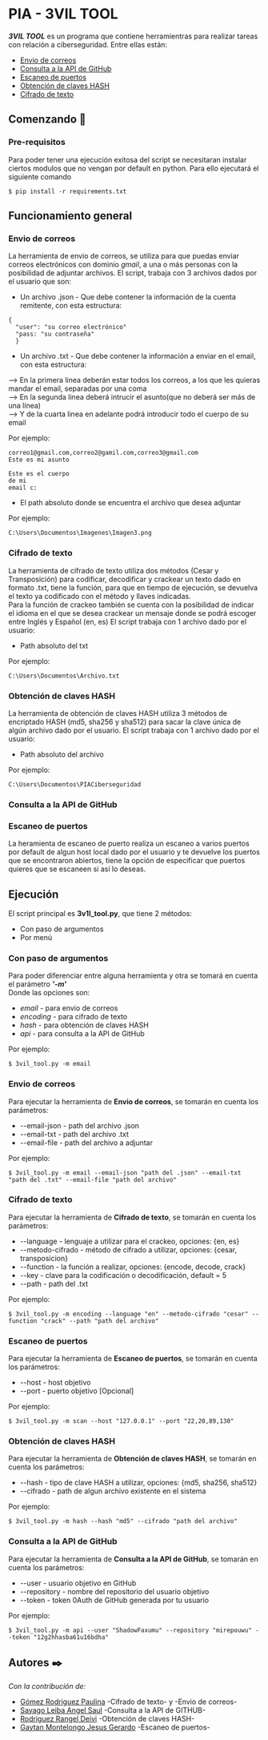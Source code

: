 # PIA - 3VIL TOOL

**_3VIL TOOL_** es un programa que contiene herramientras para realizar tareas con relación a ciberseguridad.
Entre ellas están:
* [Envio de correos](https://github.com/S4yago/pia-pc/blob/main/envio_de_correos.py)
* [Consulta a la API de GitHub](https://github.com/S4yago/pia-pc/blob/main/api_github.py)
* [Escaneo de puertos](https://github.com/S4yago/pia-pc/blob/main/port_scanning.py)
* [Obtención de claves HASH](https://github.com/S4yago/pia-pc/blob/main/claves_hash.py)
* [Cifrado de texto](https://github.com/S4yago/pia-pc/blob/main/cifrado_de_texto.py)

## Comenzando 🚀

### Pre-requisitos

Para poder tener una ejecución exitosa del script se necesitaran instalar ciertos modulos 
que no vengan por default en python. Para ello ejecutará el siguiente comando

```
$ pip install -r requirements.txt
```
## Funcionamiento general

### Envio de correos

La herramienta de envio de correos, se utiliza para que puedas enviar correos electrónicos con dominio _gmail_, 
a una o más personas con la posibilidad de adjuntar archivos. El script, trabaja con 3 archivos dados por el usuario  que son:

* Un archivo .json - Que debe contener la información de la cuenta remitente, con esta estructura:

```
{
  "user": "su correo electrónico"
  "pass: "su contraseña"
  }
```

* Un archivo .txt - Que debe contener la información a enviar en el email, con esta estructura:

--> En la primera linea deberán estar todos los correos, a los que les quieras mandar el email, separadas por una coma  
--> En la segunda linea deberá intrucir el asunto(que no deberá ser más de una línea)  
--> Y de la cuarta linea en adelante podrá introducir todo el cuerpo de su email  

Por ejemplo:
```
correo1@gmail.com,correo2@gamil.com,correo3@gmail.com
Este es mi asunto

Este es el cuerpo
de mi 
email c:
```

* El path absoluto donde se encuentra el archivo que desea adjuntar

Por ejemplo:

```
C:\Users\Documentos\Imagenes\Imagen3.png
```

### Cifrado de texto

La herramienta de cifrado de texto utiliza dos métodos (Cesar y Transposición) para codificar, decodificar y crackear un texto dado en formato .txt, tiene
la función, para que en tiempo de ejecución, se devuelva el texto ya codificado con el método y llaves indicadas.  
Para la función de crackeo también se cuenta con la posibilidad de indicar el idioma en el que se desea crackear un mensaje donde se podrá escoger entre
Inglés y Español (en, es)
El script trabaja con 1 archivo dado por el usuario:

* Path absoluto del txt

Por ejemplo:
```
C:\Users\Documentos\Archivo.txt
```

### Obtención de claves HASH

La herramienta de obtención de claves HASH utiliza 3 métodos de encriptado HASH (md5, sha256 y sha512) para sacar la clave única de algún archivo dado
por el usuario.
El script trabaja con 1 archivo dado por el usuario:

* Path absoluto del archivo

Por ejemplo:

```
C:\Users\Documentos\PIACiberseguridad
```

### Consulta a la API de GitHub

### Escaneo de puertos

La heramienta de escaneo de puerto realiza un escaneo a varios puertos por default de algun host local dado por el usuario y te devuelve los puertos que
se encontraron abiertos, tiene la opción de especificar que puertos quieres que se escaneen si así lo deseas. 

## Ejecución

El script principal es **3v1l_tool.py**, que tiene 2 métodos:
* Con paso de argumentos
* Por menú

### Con paso de argumentos

Para poder diferenciar entre alguna herramienta y otra se tomará en cuenta el parámetro **_'-m'_**  
Donde las opciones son: 
* _email_ - para envio de correos
* _encoding_ - para cifrado de texto
* _hash_ - para obtención de claves HASH
* _api_ - para consulta a la API de GitHub

Por ejemplo:

```
$ 3vil_tool.py -m email
```

### Envio de correos
Para ejecutar la herramienta de **Envio de correos**, se tomarán en cuenta los parámetros:

* --email-json - path del archivo .json
* --email-txt - path del archivo .txt
* --email-file - path del archivo a adjuntar

Por ejemplo:

```
$ 3vil_tool.py -m email --email-json "path del .json" --email-txt "path del .txt" --email-file "path del archivo"
```

### Cifrado de texto
Para ejecutar la herramienta de **Cifrado de texto**, se tomarán en cuenta los parámetros:

* --language - lenguaje a utilizar para el crackeo, opciones: {en, es}
* --metodo-cifrado - método de cifrado a utilizar, opciones: {cesar, transposicion}
* --function - la función a realizar, opciones: {encode, decode, crack}
* --key - clave para la codificación o decodificación, default = 5
* --path - path del .txt

Por ejemplo:

```
$ 3vil_tool.py -m encoding --language "en" --metodo-cifrado "cesar" --function "crack" --path "path del archivo"
```

### Escaneo de puertos
Para ejecutar la herramienta de **Escaneo de puertos**, se tomarán en cuenta los parámetros:

* --host - host objetivo 
* --port - puerto objetivo [Opcional]

Por ejemplo: 

```
$ 3vil_tool.py -m scan --host "127.0.0.1" --port "22,20,89,130"
```

### Obtención de claves HASH
Para ejecutar la herramienta de **Obtención de claves HASH**, se tomarán en cuenta los parámetros:

* --hash - tipo de clave HASH a utilizar, opciones: {md5, sha256, sha512}
* --cifrado - path de algun archivo existente en el sistema

Por ejemplo: 

```
$ 3vil_tool.py -m hash --hash "md5" --cifrado "path del archivo"
```

### Consulta a la API de GitHub
Para ejecutar la herramienta de **Consulta a la API de GitHub**, se tomarán en cuenta los parámetros:

* --user - usuario objetivo en GitHub
* --repository - nombre del repositorio del usuario objetivo
* --token - token 0Auth de GitHub generada por tu usuario

Por ejemplo: 

```
$ 3vil_tool.py -m api --user "ShadowFaxumu" --repository "mirepouwu" --token "12g2hhasba61u16bdha"
```

## Autores ✒️

_Con la contribución de:_

* [Gómez Rodriguez Paulina](https://github.com/ShadowFaxumu) -Cifrado de texto- y -Envio de correos-
* [Sayago Leiba Angel Saul](https://github.com/S4yago) -Consulta a la API de GITHUB-
* [Rodriguez Rangel Deivi](https://github.com/LicYoshio) -Obtención de claves HASH-
* [Gaytan Montelongo Jesus Gerardo](https://github.com/Moncho96) -Escaneo de puertos-
